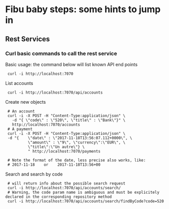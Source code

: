 # Fibu baby steps: some hints to jump in


## Rest Services 

### Curl basic commands to call the rest service 


Basic usage: the command below will list known API end points

```
 curl -i http://localhost:7070
```


List accounts  

```
 curl -i http://localhost:7070/api/accounts
```

Create new objects

```
 # An account
 curl -i -X POST -H "Content-Type:application/json" \
   -d "{ \"code\" : \"520\", \"title\" : \"Bank\"}" \
   http://localhost:7070/accounts
 # A payment
 curl -i -X POST -H "Content-Type:application/json" \
 -d "{    \"date\" : \"2017-11-18T13:56:07.112+0000\", \
          \"amount\" : \"9\", \"currency\":\"EUR\", \
          \"title\":\"Un autre\"} \
          " http://localhost:7070/payments

 # Note the format of the date, less precise also works, like:
 # 2017-11-18    or    2017-11-18T13:56+00

```

Search and search by code 

```
 # will return info about the possible search request
 curl -i http://localhost:7070/api/accounts/search/
 # Warning, the code param name is ambiguous and must be explicitely declared in the corresponding repository method
 curl -i http://localhost:7070/api/accounts/search/findByCode?code=520
```